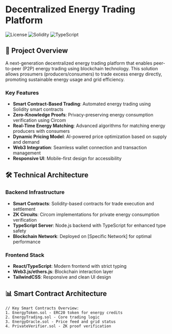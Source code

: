 # Decentralized Energy Trading Platform
![License](https://img.shields.io/badge/license-MIT-blue.svg)
![Solidity](https://img.shields.io/badge/Solidity-%5E0.8.0-363636.svg)
![TypeScript](https://img.shields.io/badge/TypeScript-5.0-blue.svg)

## 🌟 Project Overview

A next-generation decentralized energy trading platform that enables peer-to-peer (P2P) energy trading using blockchain technology. This solution allows prosumers (producers/consumers) to trade excess energy directly, promoting sustainable energy usage and grid efficiency.

### Key Features

- **Smart Contract-Based Trading**: Automated energy trading using Solidity smart contracts
- **Zero-Knowledge Proofs**: Privacy-preserving energy consumption verification using Circom
- **Real-Time Energy Matching**: Advanced algorithms for matching energy producers with consumers
- **Dynamic Pricing Model**: AI-powered price optimization based on supply and demand
- **Web3 Integration**: Seamless wallet connection and transaction management
- **Responsive UI**: Mobile-first design for accessibility

## 🛠️ Technical Architecture

### Backend Infrastructure
- **Smart Contracts**: Solidity-based contracts for trade execution and settlement
- **ZK Circuits**: Circom implementations for private energy consumption verification
- **TypeScript Server**: Node.js backend with TypeScript for enhanced type safety
- **Blockchain Network**: Deployed on [Specific Network] for optimal performance

### Frontend Stack
- **React/TypeScript**: Modern frontend with strict typing
- **Web3.js/ethers.js**: Blockchain interaction layer
- **TailwindCSS**: Responsive and clean UI design

## 📊 Smart Contract Architecture

```solidity
// Key Smart Contracts Overview:
1. EnergyToken.sol - ERC20 token for energy credits
2. EnergyTrading.sol - Core trading logic
3. EnergyOracle.sol - Price feed and grid status
4. PrivateVerifier.sol - ZK proof verification
